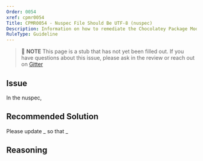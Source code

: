 ```yaml
---
Order: 0054
xref: cpmr0054
Title: CPMR0054 - Nuspec File Should Be UTF-8 (nuspec)
Description: Information on how to remediate the Chocolatey Package Moderation Rule 0054
RuleType: Guideline
---
```


> :memo: **NOTE** This page is a stub that has not yet been filled out. If you have questions about this issue, please ask in the review or reach out on [Gitter](https://gitter.im/chocolatey/chocolatey.org)

## Issue

In the nuspec,

## Recommended Solution

Please update _ so that _

## Reasoning
